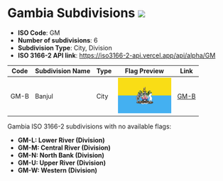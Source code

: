 # Gambia Subdivisions ![](https://flagcdn.com/h40/gm.png)

- **ISO Code**: GM
- **Number of subdivisions**: 6
- **Subdivision Type**: City, Division
- **ISO 3166-2 API link**: https://iso3166-2-api.vercel.app/api/alpha/GM

| Code  | Subdivision Name         | Type | Flag Preview | Link |
|-------|--------------------------|--------------| -------------- |----------|
| GM-B | Banjul | City | <img src='https://raw.githubusercontent.com/amckenna41/iso3166-flag-icons/main/iso3166-2-icons/GM/GM-B.svg' height='80'> | [GM-B](https://github.com/amckenna41/iso3166-flag-icons/blob/main/iso3166-2-icons/GM/GM-B.svg) |

Gambia ISO 3166-2 subdivisions with no available flags:

* **GM-L: Lower River (Division)**
* **GM-M: Central River (Division)**
* **GM-N: North Bank (Division)**
* **GM-U: Upper River (Division)**
* **GM-W: Western (Division)**